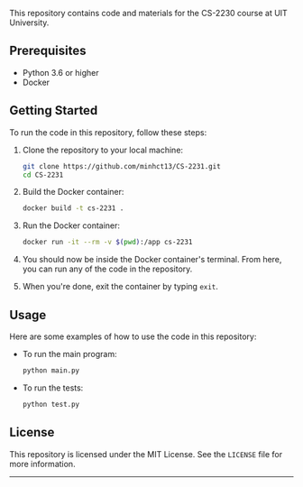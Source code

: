 This repository contains code and materials for the CS-2230 course at UIT University.

## Prerequisites

- Python 3.6 or higher
- Docker

## Getting Started

To run the code in this repository, follow these steps:

1. Clone the repository to your local machine:

    ```bash
    git clone https://github.com/minhct13/CS-2231.git
    cd CS-2231
    ```

2. Build the Docker container:

    ```bash
    docker build -t cs-2231 .
    ```

3. Run the Docker container:

    ```bash
    docker run -it --rm -v $(pwd):/app cs-2231
    ```

4. You should now be inside the Docker container's terminal. From here, you can run any of the code in the repository.

5. When you're done, exit the container by typing `exit`.

## Usage

Here are some examples of how to use the code in this repository:

- To run the main program:

    ```bash
    python main.py
    ```

- To run the tests:

    ```bash
    python test.py
    ```

## License

This repository is licensed under the MIT License. See the `LICENSE` file for more information.

---
